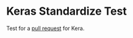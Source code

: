 # Keras Standardize Test
Test for a [pull request](https://github.com/fchollet/keras/pull/6736) for Kera.
